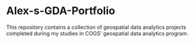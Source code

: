 # Alex-s-GDA-Portfolio
This repository contains a collection of geospatial data analytics projects completed during my studies in COGS' geospatial data analytics program. 
